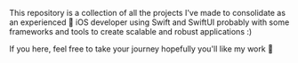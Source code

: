 This repository is a collection of all the projects I've made to consolidate as an experienced  iOS developer using Swift and SwiftUI probably with some frameworks and tools to create scalable and robust applications :) 

If you here, feel free to take your journey hopefully you'll like my work 🥊
